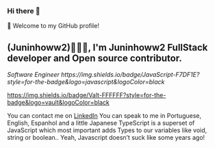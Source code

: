 ### Hi there 👋


🎉 Welcome to my GitHub profile!


<h2>(Juninhoww2)👨🏻‍💻, I'm Juninhoww2 FullStack developer and Open source contributor. </h2>
<p><em>Software Engineer 
  https://img.shields.io/badge/JavaScript-F7DF1E?style=for-the-badge&logo=javascript&logoColor=black

</em></p>
https://img.shields.io/badge/Valt-FFFFFF?style=for-the-badge&logo=vault&logoColor=black



You can contact me on [LinkedIn](https://www.linkedin.com/in/jos%C3%A9-alexandre-da-cruz-filho-7496a01a5/)
You can speak to me in Portuguese, English, Espanhol and a little Japanese
TypeScript is a superset of JavaScript which most important adds Types to our variables like void, string or boolean.. Yeah, Javascript doesn’t suck like some years ago!



